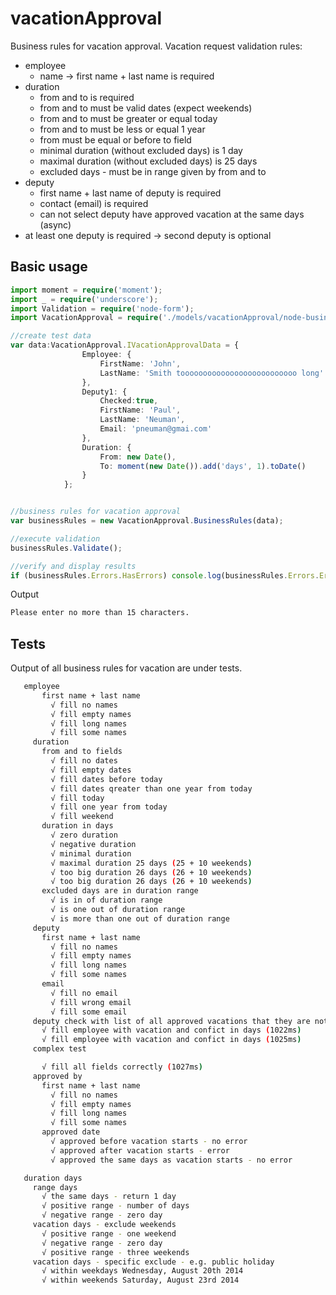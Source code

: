 vacationApproval
==============

Business rules for vacation approval. Vacation request validation rules:

+   employee
    +   name -> first name + last name is required
+   duration
    +   from and to is required
    +   from and to must be valid dates (expect weekends)
    +   from and to must be greater or equal today
    +   from and to must be less or equal 1 year
    +   from must be equal or before to field
    +   minimal duration (without excluded days) is 1 day
    +   maximal duration (without excluded days) is 25 days
    +   excluded days - must be in range given by from and to
+   deputy
    +   first name + last name of deputy is required
    +   contact (email) is required
    +   can not select deputy have approved vacation at the same days (async)
+   at least one deputy is required -> second deputy is optional


## Basic usage

```typescript
import moment = require('moment');
import _ = require('underscore');
import Validation = require('node-form');
import VacationApproval = require('./models/vacationApproval/node-business-rules.js');

//create test data
var data:VacationApproval.IVacationApprovalData = {
                Employee: {
                    FirstName: 'John',
                    LastName: 'Smith toooooooooooooooooooooooooo long'
                },
                Deputy1: {
                    Checked:true,
                    FirstName: 'Paul',
                    LastName: 'Neuman',
                    Email: 'pneuman@gmai.com'
                },
                Duration: {
                    From: new Date(),
                    To: moment(new Date()).add('days', 1).toDate()
                }
            };


//business rules for vacation approval
var businessRules = new VacationApproval.BusinessRules(data);

//execute validation
businessRules.Validate();

//verify and display results
if (businessRules.Errors.HasErrors) console.log(businessRules.Errors.ErrorMessage);
```

Output
```bash
Please enter no more than 15 characters.
```

## Tests

Output of all business rules for vacation are under tests.

```bash
   employee
       first name + last name
         √ fill no names
         √ fill empty names
         √ fill long names
         √ fill some names
     duration
       from and to fields
         √ fill no dates
         √ fill empty dates
         √ fill dates before today
         √ fill dates qreater than one year from today
         √ fill today
         √ fill one year from today
         √ fill weekend
       duration in days
         √ zero duration
         √ negative duration
         √ minimal duration
         √ maximal duration 25 days (25 + 10 weekends)
         √ too big duration 26 days (26 + 10 weekends)
         √ too big duration 26 days (26 + 10 weekends)
       excluded days are in duration range
         √ is in of duration range
         √ is one out of duration range
         √ is more than one out of duration range
     deputy
       first name + last name
         √ fill no names
         √ fill empty names
         √ fill long names
         √ fill some names
       email
         √ fill no email
         √ fill wrong email
         √ fill some email
     deputy check with list of all approved vacations that they are not in conflict
       √ fill employee with vacation and confict in days (1022ms)
       √ fill employee with vacation and confict in days (1025ms)
     complex test

       √ fill all fields correctly (1027ms)
     approved by
       first name + last name
         √ fill no names
         √ fill empty names
         √ fill long names
         √ fill some names
       approved date
         √ approved before vacation starts - no error
         √ approved after vacation starts - error
         √ approved the same days as vacation starts - no error

   duration days
     range days
       √ the same days - return 1 day
       √ positive range - number of days
       √ negative range - zero day
     vacation days - exclude weekends
       √ positive range - one weekend
       √ negative range - zero day
       √ positive range - three weekends
     vacation days - specific exclude - e.g. public holiday
       √ within weekdays Wednesday, August 20th 2014
       √ within weekends Saturday, August 23rd 2014

```